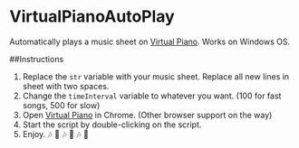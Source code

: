 # VirtualPianoAutoPlay

Automatically plays a music sheet on [Virtual Piano](http://virtualpiano.net/). Works on Windows OS.

##Instructions
1. Replace the `str` variable with your music sheet. Replace all new lines in sheet with two spaces.
2. Change the `timeInterval` variable to whatever you want. (100 for fast songs, 500 for slow)
3. Open [Virtual Piano](http://virtualpiano.net/) in Chrome. (Other browser support on the way)
4. Start the script by double-clicking on the script.
5. Enjoy. :notes: :musical_note: :notes: :musical_note: :notes: :musical_note:
